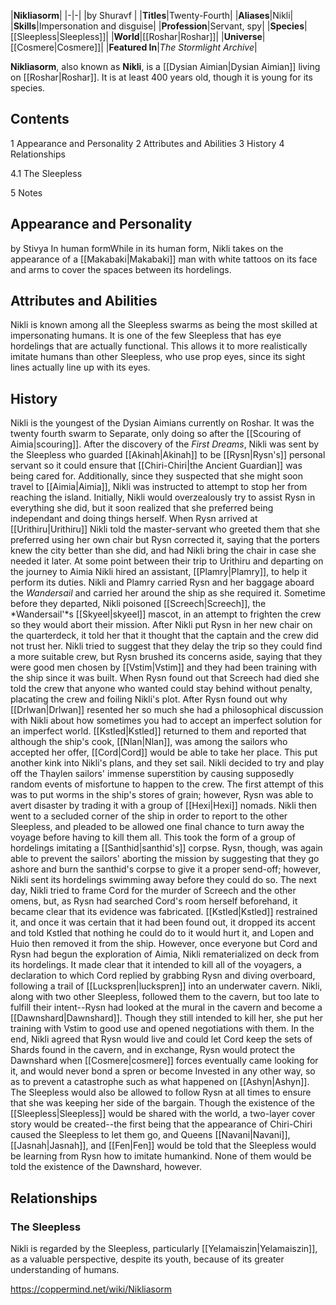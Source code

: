 |**Nikliasorm**|
|-|-|
|by  Shuravf |
|**Titles**|Twenty-Fourth|
|**Aliases**|Nikli|
|**Skills**|Impersonation and disguise|
|**Profession**|Servant, spy|
|**Species**|[[Sleepless\|Sleepless]]|
|**World**|[[Roshar\|Roshar]]|
|**Universe**|[[Cosmere\|Cosmere]]|
|**Featured In**|*The Stormlight Archive*|

**Nikliasorm**, also known as **Nikli**, is a [[Dysian Aimian\|Dysian Aimian]] living on [[Roshar\|Roshar]]. It is at least 400 years old, though it is young for its species.

## Contents

1 Appearance and Personality
2 Attributes and Abilities
3 History
4 Relationships

4.1 The Sleepless


5 Notes


## Appearance and Personality
 by  Stivya  In human formWhile in its human form, Nikli takes on the appearance of a [[Makabaki\|Makabaki]] man with white tattoos on its face and arms to cover the spaces between its hordelings.
## Attributes and Abilities
Nikli is known among all the Sleepless swarms as being the most skilled at impersonating humans. It is one of the few Sleepless that has eye hordelings that are actually functional. This allows it to more realistically imitate humans than other Sleepless, who use prop eyes, since its sight lines actually line up with its eyes.

## History
Nikli is the youngest of the Dysian Aimians currently on Roshar. It was the twenty fourth swarm to Separate, only doing so after the [[Scouring of Aimia\|scouring]].
After the discovery of the *First Dreams*, Nikli was sent by the Sleepless who guarded [[Akinah\|Akinah]] to be [[Rysn\|Rysn's]] personal servant so it could ensure that [[Chiri-Chiri\|the Ancient Guardian]] was being cared for. Additionally, since they suspected that she might soon travel to [[Aimia\|Aimia]], Nikli was instructed to attempt to stop her from reaching the island. Initially, Nikli would overzealously try to assist Rysn in everything she did, but it soon realized that she preferred being independant and doing things herself.
When Rysn arrived at [[Urithiru\|Urithiru]] Nikli told the master-servant who greeted them that she preferred using her own chair but Rysn corrected it, saying that the porters knew the city better than she did, and had Nikli bring the chair in case she needed it later.
At some point between their trip to Urithiru and departing on the journey to Aimia Nikli hired an assistant, [[Plamry\|Plamry]], to help it perform its duties. Nikli and Plamry carried Rysn and her baggage aboard the *Wandersail* and carried her around the ship as she required it. Sometime before they departed, Nikli poisoned [[Screech\|Screech]], the *Wandersail'*s [[Skyeel\|skyeel]] mascot, in an attempt to frighten the crew so they would abort their mission. After Nikli put Rysn in her new chair on the quarterdeck, it told her that it thought that the captain and the crew did not trust her. Nikli tried to suggest that they delay the trip so they could find a more suitable crew, but Rysn brushed its concerns aside, saying that they were good men chosen by [[Vstim\|Vstim]] and they had been training with the ship since it was built. When Rysn found out that Screech had died she told the crew that anyone who wanted could stay behind without penalty, placating the crew and foiling Nikli's plot. After Rysn found out why [[Drlwan\|Drlwan]] resented her so much she had a philosophical discussion with Nikli about how sometimes you had to accept an imperfect solution for an imperfect world. [[Kstled\|Kstled]] returned to them and reported that although the ship's cook, [[Nlan\|Nlan]], was among the sailors who accepted her offer, [[Cord\|Cord]] would be able to take her place. This put another kink into Nikli's plans, and they set sail.
Nikli decided to try and play off the Thaylen sailors' immense superstition by causing supposedly random events of misfortune to happen to the crew. The first attempt of this was to put worms in the ship's stores of grain; however, Rysn was able to avert disaster by trading it with a group of [[Hexi\|Hexi]] nomads. Nikli then went to a secluded corner of the ship in order to report to the other Sleepless, and pleaded to be allowed one final chance to turn away the voyage before having to kill them all. This took the form of a group of hordelings imitating a [[Santhid\|santhid's]] corpse. Rysn, though, was again able to prevent the sailors' aborting the mission by suggesting that they go ashore and burn the santhid's corpse to give it a proper send-off; however, Nikli sent its hordelings swimming away before they could do so.
The next day, Nikli tried to frame Cord for the murder of Screech and the other omens, but, as Rysn had searched Cord's room herself beforehand, it became clear that its evidence was fabricated. [[Kstled\|Kstled]] restrained it, and once it was certain that it had been found out, it dropped its accent and told Kstled that nothing he could do to it would hurt it, and Lopen and Huio then removed it from the ship. However, once everyone but Cord and Rysn had begun the exploration of Aimia, Nikli rematerialized on deck from its hordelings. It made clear that it intended to kill all of the voyagers, a declaration to which Cord replied by grabbing Rysn and diving overboard, following a trail of [[Luckspren\|luckspren]] into an underwater cavern. Nikli, along with two other Sleepless, followed them to the cavern, but too late to fulfill their intent--Rysn had looked at the mural in the cavern and become a [[Dawnshard\|Dawnshard]]. Though they still intended to kill her, she put her training with Vstim to good use and opened negotiations with them.
In the end, Nikli agreed that Rysn would live and could let Cord keep the sets of Shards found in the cavern, and in exchange, Rysn would protect the Dawnshard when [[Cosmere\|cosmere]] forces eventually came looking for it, and would never bond a spren or become Invested in any other way, so as to prevent a catastrophe such as what happened on [[Ashyn\|Ashyn]]. The Sleepless would also be allowed to follow Rysn at all times to ensure that she was keeping her side of the bargain. Though the existence of the [[Sleepless\|Sleepless]] would be shared with the world, a two-layer cover story would be created--the first being that the appearance of Chiri-Chiri caused the Sleepless to let them go, and Queens [[Navani\|Navani]], [[Jasnah\|Jasnah]], and [[Fen\|Fen]] would be told that the Sleepless would be learning from Rysn how to imitate humankind. None of them would be told the existence of the Dawnshard, however.

## Relationships
### The Sleepless
Nikli is regarded by the Sleepless, particularly [[Yelamaiszin\|Yelamaiszin]], as a valuable perspective, despite its youth, because of its greater understanding of humans.



https://coppermind.net/wiki/Nikliasorm